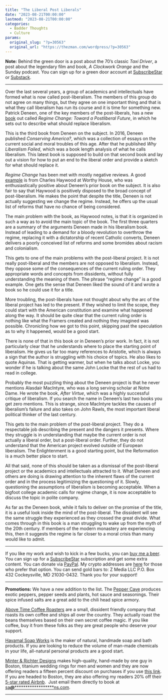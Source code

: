 ```yaml
---
title: "The Liberal Post Liberals"
date: "2023-08-21T00:00:00"
lastmod: "2023-08-21T00:00:00"
categories:
  - Badder Thoughts
  - Culture
params:
  original_slug: "?p=30563"
  original_url: "https://thezman.com/wordpress/?p=30563"
---
```


**Note:** Behind the green door is a post about the 70’s classic *Taxi
Driver*, a post about the legendary film and book, *A Clockwork Orange*
and the Sunday podcast. You can sign up for a green door account at
<a href="https://www.subscribestar.com/the-z-blog" rel="noopener"
target="_blank">SubscribeStar</a> or
<a href="https://thedissident.substack.com/" rel="noopener"
target="_blank">Substack</a>.

------------------------------------------------------------------------

Over the last several years, a group of academics and intellectuals have
formed what is now called post-liberalism. The members of this group do
not agree on many things, but they agree on one important thing and that
is what they call liberalism has run its course and it is time for
something new. Patrick Deneen, one of the key members of the
post-liberals, has a new <a
href="https://www.amazon.com/Regime-Change-Toward-Postliberal-Future/dp/0593086902"
rel="noopener" target="_blank">book</a> out called *Regime Change:
Toward a Postliberal Future*, in which he sets out to describe what
should replace liberalism.

This is the third book from Deneen on the subject. In 2016, Deneen
published *Conserving America?*, which was a collection of essays on the
current social and moral troubles of this age. After that he published
*Why Liberalism Failed*, which was a book length analysis of what he
calls liberalism. This latest book is supposed to build on that second
book and lay out a vision for how to put an end to the liberal order and
provide a sketch for what should replace it.

*Regime Change* has been met with mostly negative reviews. A good <a
href="https://theworthyhouse.com/2023/06/22/regime-change-toward-a-postliberal-future-patrick-deneen/"
rel="noopener" target="_blank">example</a> is from Charles Haywood at
Worthy House, who was enthusiastically positive about Deneen’s prior
book on the subject. It is also fair to say that Haywood is positively
disposed to the broad concept of post-liberalism. He makes the point
that despite the title, Deneen is not actually suggesting we change the
regime. Instead, he offers up the usual list of reforms that have no
chance of being considered.

The main problem with the book, as Haywood notes, is that it is
organized in such a way as to avoid the main topic of the book. The
first three quarters are a summary of the arguments Deneen made in his
liberalism book. Instead of leading to a demand for a bloody revolution
to overthrow the regime, replacing it with a dictatorship of recent
Catholic converts, Deneen delivers a poorly conceived list of reforms
and some bromides about racism and colonialism.

This gets to one of the main problems with the post-liberal project. It
is not really post-liberal and the members are not opposed to
liberalism. Instead, they oppose some of the consequences of the current
ruling order. They appropriate words and concepts from dissidents,
without fully understanding the meaning of them. The phrase “regime
change” is a good example. One gets the sense that Deneen liked the
sound of it and wrote a book so he could use it for a title.

More troubling, the post-liberals have not thought about why the arc of
the liberal project has led to the present. If they wished to limit the
scope, they could start with the American constitution and examine what
happened along the way. It should be quite clear that the current ruling
order is nothing like what the Framers created and nothing they imagined
was possible. Chronicling how we got to this point, skipping past the
speculation as to why it happened, would be a good start.

There is none of that in this book or in Deneen’s prior work. In fact,
it is not particularly clear that he understands where to place the
starting point of liberalism. He gives us far too many references to
Aristotle, which is always a sign that the author is struggling with his
choice of topics. He also likes to quote Aquinas. That is getting
warmer, but when he talks about Locke, you wonder if he is talking about
the same John Locke that the rest of us had to read in college.

Probably the most puzzling thing about the Deneen project is that he
never mentions Alasdair MacIntyre, who was a long serving scholar at
Notre Dame. He wrote the book, *After Virtue*, which was a highly
successful critique of liberalism. If you search the name in Deneen’s
last two books you get zero mentions. This is strange, since MacIntyre
tackles the causes of liberalism’s failure and also takes on John Rawls,
the most important liberal political thinker of the last century.

This gets to the main problem of the post-liberal project. They do a
respectable job describing the present and the dangers it presents.
Where they struggle is in understanding that maybe the current order is
not actually a liberal order, but a post-liberal order. Further, they do
not understand that the American project evolved outside of European
liberalism. The Enlightenment is a good starting point, but the
Reformation is a much better place to start.

All that said, none of this should be taken as a dismissal of the
post-liberal project or the academics and intellectuals attracted to it.
What Deneen and others are doing is drawing attention to the inherent
flaws of the current order and in the process legitimizing the
questioning of it. Slowly, questioning the assumptions of liberalism is
becoming acceptable. When a bigfoot college academic calls for regime
change, it is now acceptable to discuss the topic in polite company.

As far as the Deneen book, while it fails to deliver on the promise of
the title, it is a useful look inside the mind of the post-liberal. The
dissident will see the same struggle they experienced as they crossed
the great divide. What comes through in this book is a man struggling to
wake up from the myth of the 20th century. If members of the modern
monastery are experiencing this, then it suggests the regime is far
closer to a moral crisis than many would like to admit.

------------------------------------------------------------------------

If you like my work and wish to kick in a few bucks, you can
<a href="https://www.buymeacoffee.com/mujolulu" rel="noopener"
target="_blank">buy me a beer</a>. You can sign up for a
<a href="https://www.subscribestar.com/the-z-blog" rel="noopener"
target="_blank">SubscribeStar</a> subscription and get some extra
content. You can donate via <a
href="https://www.paypal.com/donate/?cmd=_s-xclick&amp;hosted_button_id=UDAS2Q8JYA6CN&amp;source=url"
rel="noopener" target="_blank">PayPal</a>. My crypto addresses are
<a href="https://thezman.com/wordpress/?page_id=22713" rel="noopener"
target="_blank">here</a> for those who prefer that option. You can send
gold bars to: Z Media LLC P.O. Box 432 Cockeysville, MD 21030-0432.
Thank you for your support!

------------------------------------------------------------------------

**Promotions:** We have a new addition to the list. The
<a href="https://peppercave.com/shop/ols/products" rel="noopener"
target="_blank">Pepper Cave</a> produces exotic peppers, pepper seeds
and plants, hot sauce and seasonings. Their spice infused salts are a
great add to the chili head spice armory.

<a href="https://abovetimecoffee.com/" rel="noopener"
target="_blank">Above Time Coffee Roasters</a> are a small, dissident
friendly company that roasts its own coffee and ships all over the
country. They actually roast the beans themselves based on their own
secret coffee magic. If you like coffee, buy it from these folks as they
are great people who deserve your support.

<a href="https://havamalsoapworks.com/" rel="noopener"
target="_blank">Havamal Soap Works</a> is the maker of natural, handmade
soap and bath products. If you are looking to reduce the volume of
man-made chemicals in your life, all-natural personal products are a
good start.

<a href="https://www.minterandrichterdesigns.com/"
rel="noreferrer nofollow noopener" target="_blank">Minter &amp; Richter
Designs</a> makes high-quality, hand-made by one guy in Boston, titanium
wedding rings for men and women and they are now offering readers a
fifteen percent discount on purchases if you use
<a href="https://www.minterandrichterdesigns.com/discount/ZMAN"
rel="noreferrer nofollow noopener" target="_blank">this link</a>.
<span class="highlight"><span class="colour"><span class="font"><span class="size">If
you are headed to Boston, they are also offering my readers 20% off
their <a
href="https://www.airbnb.com/users/7988017/listings?user_id=7988017&amp;s=3"
rel="noopener noreferrer" target="_blank">5-star rated Airbnb</a>.  Just
email them directly to book at
<a href="mailto:sa***@*********************ns.com"
data-original-string="+Z57olxTD1cOeq0n/zNiFw==cb79nj+eITaNw52+wnY+RHtHW+HwyaklXuN3sVFG64C0Y+uivR129jPwL9BqbeK9vPk"><span
class="apbct-email-encoder"
data-original-string="WLT4ef33ghEy+jKCf1+Gig==cb7WrulCr6R0+vU4zqna2jwBbyRccFc9cnN3FVAKndYsRNVHvZ2kwEnZRSCYfYxgtyH"
title="This contact has been encoded by Anti-Spam by CleanTalk. Click to decode. To finish the decoding make sure that JavaScript is enabled in your browser.">sa<span
class="apbct-blur">***</span>@<span
class="apbct-blur">*********************</span>ns.com</span></a>.</span></span></span></span>

------------------------------------------------------------------------
